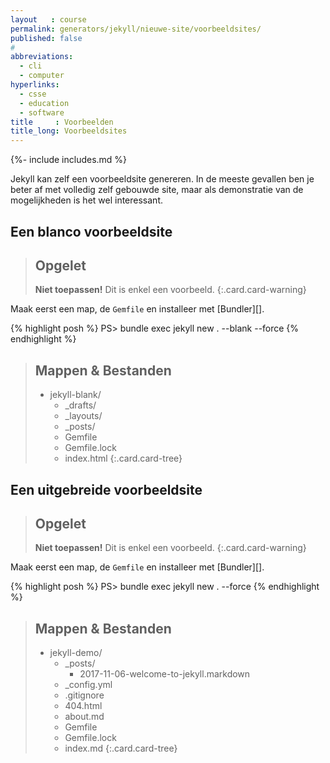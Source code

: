 ```yaml
---
layout   : course
permalink: generators/jekyll/nieuwe-site/voorbeeldsites/
published: false
#
abbreviations:
  - cli
  - computer
hyperlinks:
  - csse
  - education
  - software
title     : Voorbeelden
title_long: Voorbeeldsites
---
```

{%- include includes.md %}

Jekyll kan zelf een voorbeeldsite genereren. In de meeste gevallen ben je beter af met volledig zelf gebouwde site, maar als demonstratie van de mogelijkheden is het wel interessant.

Een blanco voorbeeldsite
------------------------

> Opgelet
> ---
> **Niet toepassen!** Dit is enkel een voorbeeld.
{:.card.card-warning}

Maak eerst een map, de `Gemfile` en installeer met [Bundler][].

{% highlight posh %}
PS> bundle exec jekyll new . --blank --force
{% endhighlight %}

> Mappen & Bestanden
> ---
> - jekyll-blank/
>   - _drafts/
>   - _layouts/
>   - _posts/
>   - Gemfile
>   - Gemfile.lock
>   - index.html
{:.card.card-tree}

Een uitgebreide voorbeeldsite
-----------------------------

> Opgelet
> ---
> **Niet toepassen!** Dit is enkel een voorbeeld.
{:.card.card-warning}

Maak eerst een map, de `Gemfile` en installeer met [Bundler][].

{% highlight posh %}
PS> bundle exec jekyll new . --force
{% endhighlight %}

> Mappen & Bestanden
> ---
> - jekyll-demo/
>   - _posts/
>     - 2017-11-06-welcome-to-jekyll.markdown
>   - _config.yml
>   - .gitignore
>   - 404.html
>   - about.md
>   - Gemfile
>   - Gemfile.lock
>   - index.md
{:.card.card-tree}
